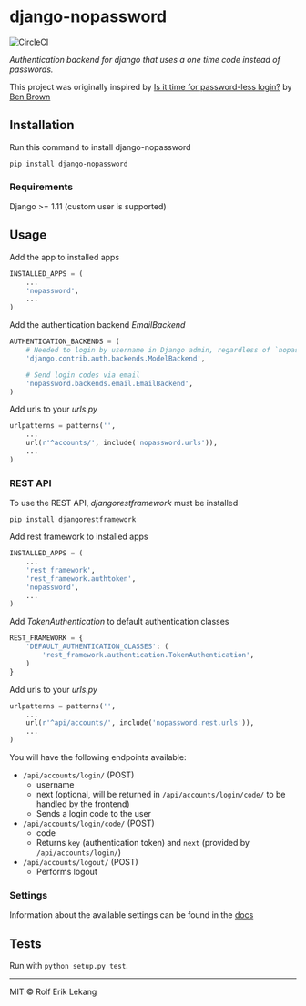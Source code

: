 # django-nopassword
[![CircleCI](https://circleci.com/gh/relekang/django-nopassword.svg?style=svg)](https://circleci.com/gh/relekang/django-nopassword)

_Authentication backend for django that uses a one time code instead of passwords._

This project was originally inspired by [Is it time for password-less login?](http://notes.xoxco.com/post/27999787765/is-it-time-for-password-less-login) by [Ben Brown](http://twitter.com/benbrown)

## Installation
Run this command to install django-nopassword

    pip install django-nopassword

### Requirements
Django >= 1.11 (custom user is supported)

## Usage
Add the app to installed apps

```python
INSTALLED_APPS = (
    ...
    'nopassword',
    ...
)
```

Add the authentication backend *EmailBackend*

```python
AUTHENTICATION_BACKENDS = (
    # Needed to login by username in Django admin, regardless of `nopassword`
    'django.contrib.auth.backends.ModelBackend',

    # Send login codes via email
    'nopassword.backends.email.EmailBackend',
)
```

Add urls to your *urls.py*

```python
urlpatterns = patterns('',
    ...
    url(r'^accounts/', include('nopassword.urls')),
    ...
)
```

### REST API

To use the REST API, *djangorestframework* must be installed

    pip install djangorestframework

Add rest framework to installed apps

```python
INSTALLED_APPS = (
    ...
    'rest_framework',
    'rest_framework.authtoken',
    'nopassword',
    ...
)
```

Add *TokenAuthentication* to default authentication classes

```python
REST_FRAMEWORK = {
    'DEFAULT_AUTHENTICATION_CLASSES': (
        'rest_framework.authentication.TokenAuthentication',
    )
}
```

Add urls to your *urls.py*

```python
urlpatterns = patterns('',
    ...
    url(r'^api/accounts/', include('nopassword.rest.urls')),
    ...
)
```

You will have the following endpoints available:

- `/api/accounts/login/` (POST)
  - username
  - next (optional, will be returned in `/api/accounts/login/code/` to be handled by the frontend)
  - Sends a login code to the user
- `/api/accounts/login/code/` (POST)
  - code
  - Returns `key` (authentication token) and `next` (provided by `/api/accounts/login/`)
- `/api/accounts/logout/` (POST)
  - Performs logout

### Settings
Information about the available settings can be found in the [docs](http://django-nopassword.readthedocs.org/en/latest/#settings)

## Tests
Run with `python setup.py test`.

--------
MIT © Rolf Erik Lekang
